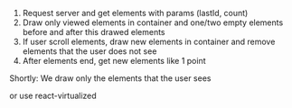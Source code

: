 1) Request server and get elements with params (lastId, count)
2) Draw only viewed elements in container and one/two empty elements before and after this drawed elements 
3) If user scroll elements, draw new elements in container and remove elements that the user does not see
4) After elements end, get new elements like 1 point

Shortly:
We draw only the elements that the user sees

or use react-virtualized
